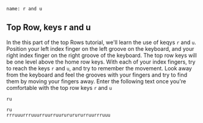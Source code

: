 ```ngMeta
name: r and u
```

## Top Row, keys r and u

In the this part of the top Rows tutorial, we'll learn the use of keqys `r` and `u`.
Position your left index finger on the left groove on the keyboard, and your right index finger on the right groove of the keyboard. The top row keys will be one level above the home row keys. With each of your index fingers, try to reach the keys `r` and `u`, and try to remember the movement. Look away from the keyboard and feel the grooves with your fingers and try to find them by moving your fingers away.
Enter the following text once you're comfortable with the top row keys `r` and `u`


```trytyping
ru
```

```practicetyping
ru
rrruuurrruuurruurruurururururruurrruuu
```